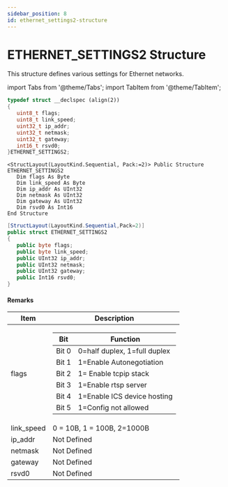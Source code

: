 ```yaml
---
sidebar_position: 8
id: ethernet_settings2-structure
---
```


# ETHERNET_SETTINGS2 Structure

This structure defines various settings for Ethernet networks.

import Tabs from '@theme/Tabs';
import TabItem from '@theme/TabItem';

<Tabs>
<TabItem value="cpp" label="C/C++ Declare" default>

```cpp
typedef struct __declspec (align(2))
{
   uint8_t flags;
   uint8_t link_speed;
   uint32_t ip_addr;
   uint32_t netmask;
   uint32_t gateway;
   int16_t rsvd0;
}ETHERNET_SETTINGS2;
```
</TabItem>

<TabItem value="vbnet" label="Visual Basic .NET Declare">

```vbnet
<StructLayout(LayoutKind.Sequential, Pack:=2)> Public Structure ETHERNET_SETTINGS2
   Dim flags As Byte
   Dim link_speed As Byte
   Dim ip_addr As UInt32
   Dim netmask As UInt32
   Dim gateway As UInt32
   Dim rsvd0 As Int16
End Structure
```
</TabItem>

<TabItem value="c#" label="C# Declare">

```csharp
[StructLayout(LayoutKind.Sequential,Pack=2)]
public struct ETHERNET_SETTINGS2
{
   public byte flags;
   public byte link_speed;
   public UInt32 ip_addr;
   public UInt32 netmask;
   public UInt32 gateway;
   public Int16 rsvd0;
}
```
</TabItem>
</Tabs>

#### **Remarks**

| Item        | Description                                                                                                                                                                                                                                                                                                                                                                                                                     |
| ----------- | ------------------------------------------------------------------------------------------------------------------------------------------------------------------------------------------------------------------------------------------------------------------------------------------------------------------------------------------------------------------------------------------------------------------------------- |
| flags       | <table><thead><tr><th>Bit</th><th>Function</th></tr></thead><tbody><tr><td>Bit 0</td><td>0=half duplex, 1=full duplex</td></tr><tr><td>Bit 1</td><td>1=Enable Autonegotiation</td></tr><tr><td>Bit 2</td><td>1= Enable tcpip stack</td></tr><tr><td>Bit 3</td><td>1=Enable rtsp server</td></tr><tr><td>Bit 4</td><td>1=Enable ICS device hosting</td></tr><tr><td>Bit 5</td><td>1=Config not allowed</td></tr></tbody></table> |
| link\_speed | 0 = 10B, 1 = 100B, 2=1000B                                                                                                                                                                                                                                                                                                                                                                                                      |
| ip\_addr    | Not Defined                                                                                                                                                                                                                                                                                                                                                                                                                     |
| netmask     | Not Defined                                                                                                                                                                                                                                                                                                                                                                                                                     |
| gateway     | Not Defined                                                                                                                                                                                                                                                                                                                                                                                                                     |
| rsvd0       | Not Defined                                                                                                                                                                                                                                                                                                                                                                                                                     |
